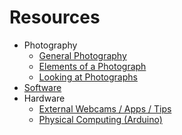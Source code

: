 # Resources

- Photography
    - [General Photography](https://github.com/ellennickles/xphoto-s23/blob/main/resources/general-photography.md)
    - [Elements of a Photograph](https://github.com/ellennickles/xphoto-s23/blob/main/resources/photograph-elements.md)
    - [Looking at Photographs](https://github.com/ellennickles/xphoto-s23/blob/main/resources/looking-at-photographs.md)
- [Software](https://github.com/ellennickles/xphoto-s23#software)
- Hardware
    - [External Webcams / Apps / Tips](https://tinyurl.com/externalwebcams)
    - [Physical Computing (Arduino)](https://github.com/ellennickles/xphoto-s23/blob/main/resources/physical-computing.md)
